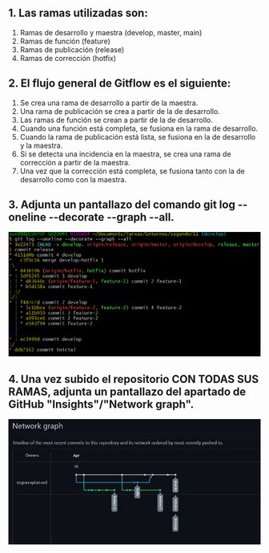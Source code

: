 

## 1. Las ramas utilizadas son:
1. Ramas de desarrollo y maestra (develop, master, main)
1. Ramas de función (feature)
1. Ramas de publicación (release)
1. Ramas de corrección (hotfix)
## 2. El flujo general de Gitflow es el siguiente:
1. Se crea una rama de desarrollo a partir de la maestra.
1. Una rama de publicación se crea a partir de la de desarrollo.
1. Las ramas de función se crean a partir de la de desarrollo.
1. Cuando una función está completa, se fusiona en la rama de desarrollo.
1. Cuando la rama de publicación está lista, se fusiona en la de desarrollo y la maestra.
1. Si se detecta una incidencia en la maestra, se crea una rama de corrección a partir de la maestra.
1. Una vez que la corrección está completa, se fusiona tanto con la de desarrollo como con la maestra.
## 3. Adjunta un pantallazo del comando git log --oneline --decorate --graph --all.
![git log](./img-4.12/1.png)
## 4. Una vez subido el repositorio CON TODAS SUS RAMAS, adjunta un pantallazo del apartado de GitHub "Insights"/"Network graph".
![github graph](./img-4.12/2.png)